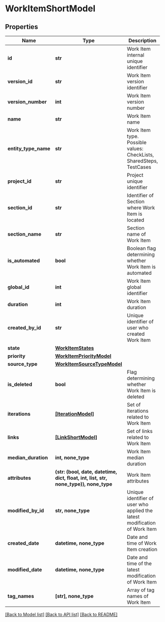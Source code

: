 # WorkItemShortModel


## Properties
Name | Type | Description | Notes
------------ | ------------- | ------------- | -------------
**id** | **str** | Work Item internal unique identifier | 
**version_id** | **str** | Work Item version identifier | 
**version_number** | **int** | Work Item version number | 
**name** | **str** | Work Item name | 
**entity_type_name** | **str** | Work Item type. Possible values: CheckLists, SharedSteps, TestCases | 
**project_id** | **str** | Project unique identifier | 
**section_id** | **str** | Identifier of Section where Work Item is located | 
**section_name** | **str** | Section name of Work Item | 
**is_automated** | **bool** | Boolean flag determining whether Work Item is automated | 
**global_id** | **int** | Work Item global identifier | 
**duration** | **int** | Work Item duration | 
**created_by_id** | **str** | Unique identifier of user who created Work Item | 
**state** | [**WorkItemStates**](WorkItemStates.md) |  | 
**priority** | [**WorkItemPriorityModel**](WorkItemPriorityModel.md) |  | 
**source_type** | [**WorkItemSourceTypeModel**](WorkItemSourceTypeModel.md) |  | 
**is_deleted** | **bool** | Flag determining whether Work Item is deleted | 
**iterations** | [**[IterationModel]**](IterationModel.md) | Set of iterations related to Work Item | 
**links** | [**[LinkShortModel]**](LinkShortModel.md) | Set of links related to Work Item | 
**median_duration** | **int, none_type** | Work Item median duration | [optional] 
**attributes** | **{str: (bool, date, datetime, dict, float, int, list, str, none_type)}, none_type** | Work Item attributes | [optional] 
**modified_by_id** | **str, none_type** | Unique identifier of user who applied the latest modification of Work Item | [optional] 
**created_date** | **datetime, none_type** | Date and time of Work Item creation | [optional] 
**modified_date** | **datetime, none_type** | Date and time of the latest modification of Work Item | [optional] 
**tag_names** | **[str], none_type** | Array of tag names of Work Item | [optional] 

[[Back to Model list]](../README.md#documentation-for-models) [[Back to API list]](../README.md#documentation-for-api-endpoints) [[Back to README]](../README.md)


